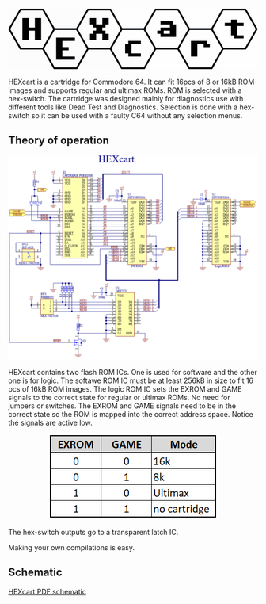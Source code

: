<p align="center">
    <img src="images/logo.png">
</p>

HEXcart is a cartridge for Commodore 64. It can fit 16pcs of 8 or 16kB ROM images and supports regular and ultimax ROMs. ROM is selected with a hex-switch. The cartridge was designed mainly for diagnostics use with different tools like Dead Test and Diagnostics. Selection is done with a hex-switch so it can be used with a faulty C64 without any selection menus.

## Theory of operation
<p align="center">
    <img src="images/schematic.png">
</p>
HEXcart contains two flash ROM ICs. One is used for software and the other one is for logic. The softawe ROM IC must be at least 256kB in size to fit 16 pcs of 16kB ROM images.
The logic ROM IC sets the EXROM and GAME signals to the correct state for regular or ultimax ROMs. No need for jumpers or switches.
The EXROM and GAME signals need to be in the correct state so the ROM is mapped into the correct address space. Notice the signals are active low.
<p align="center">
    <img src="images/EXROM_GAME_table.png">
</p>
The hex-switch outputs go to a transparent latch IC. 



Making your own compilations is easy. 
## Schematic

[HEXcart PDF schematic](docs/HEXcart_R2_schematic.pdf)


